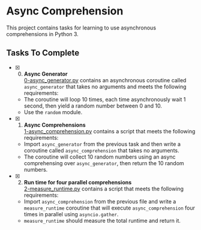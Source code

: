 # Async Comprehension

This project contains tasks for learning to use asynchronous comprehensions in Python 3.

## Tasks To Complete

- [x] 0. **Async Generator**<br/>[0-async_generator.py](0-async_generator.py) contains an asynchronous coroutine called `async_generator` that takes no arguments and meets the following requirements:

  - The coroutine will loop 10 times, each time asynchronously wait 1 second, then yield a random number between 0 and 10.
  - Use the `random` module.

- [x] 1. **Async Comprehensions**<br/>[1-async_comprehension.py](1-async_comprehension.py) contains a script that meets the following requirements:

  - Import `async_generator` from the previous task and then write a coroutine called `async_comprehension` that takes no arguments.
  - The coroutine will collect 10 random numbers using an async comprehensing over `async_generator`, then return the 10 random numbers.

- [x] 2. **Run time for four parallel comprehensions**<br/>[2-measure_runtime.py](2-measure_runtime.py) contains a script that meets the following requirements:
  - Import `async_comprehension` from the previous file and write a `measure_runtime` coroutine that will execute `async_comprehension` four times in parallel using `asyncio.gather`.
  - `measure_runtime` should measure the total runtime and return it.
